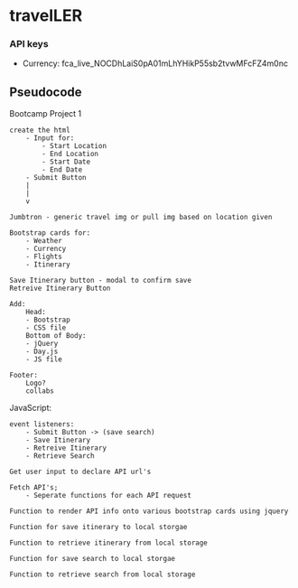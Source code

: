 # travelLER

### API keys
- Currency: fca_live_NOCDhLaiS0pA01mLhYHikP55sb2tvwMFcFZ4m0nc

## Pseudocode

Bootcamp Project 1

    create the html
        - Input for:
            - Start Location
            - End Location
            - Start Date
            - End Date
        - Submit Button
        |
        |
        v

    Jumbtron - generic travel img or pull img based on location given

    Bootstrap cards for:
        - Weather
        - Currency
        - Flights
        - Itinerary

    Save Itinerary button - modal to confirm save
    Retreive Itinerary Button

    Add:
        Head:
        - Bootstrap
        - CSS file
        Bottom of Body:
        - jQuery
        - Day.js
        - JS file

    Footer:
        Logo?
        collabs





JavaScript:

    event listeners:
        - Submit Button -> (save search)
        - Save Itinerary
        - Retreive Itinerary
        - Retrieve Search
        
    Get user input to declare API url's

    Fetch API's;
        - Seperate functions for each API request

    Function to render API info onto various bootstrap cards using jquery

    Function for save itinerary to local storgae

    Function to retrieve itinerary from local storage

    Function for save search to local storgae

    Function to retrieve search from local storage
